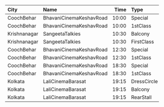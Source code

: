 | City         | Name                    |  Time | Type        | Price | Capacity | Booked |
| :----------- | :---------------------- | ----: | :---------- | ----: | -------: | -----: |
| CoochBehar   | BhavaniCinemaKeshavRoad | 10:00 | Special     |  100₹ |      260 |    134 |
| CoochBehar   | BhavaniCinemaKeshavRoad | 10:00 | 1stClass    |   50₹ |       56 |     36 |
| Krishnanagar | SangeetaTalkies         | 10:30 | Balcony     |   50₹ |      231 |    165 |
| Krishnanagar | SangeetaTalkies         | 10:30 | FirstClass  |   30₹ |      513 |    454 |
| CoochBehar   | BhavaniCinemaKeshavRoad | 12:30 | Special     |  100₹ |      260 |    134 |
| CoochBehar   | BhavaniCinemaKeshavRoad | 12:30 | 1stClass    |   50₹ |       56 |     36 |
| CoochBehar   | BhavaniCinemaKeshavRoad | 18:30 | Special     |  100₹ |      260 |    134 |
| CoochBehar   | BhavaniCinemaKeshavRoad | 18:30 | 1stClass    |   50₹ |       56 |     36 |
| Kolkata      | LaliCinemaBarasat       | 19:15 | DressCircle |  100₹ |       22 |     16 |
| Kolkata      | LaliCinemaBarasat       | 19:15 | Balcony     |   70₹ |      169 |    142 |
| Kolkata      | LaliCinemaBarasat       | 19:15 | RearStall   |   50₹ |      270 |    216 |
